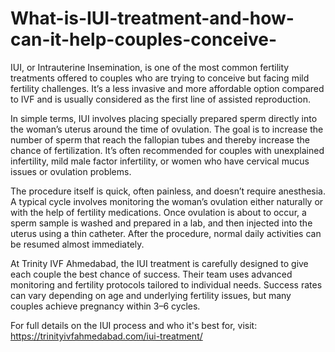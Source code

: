 # What-is-IUI-treatment-and-how-can-it-help-couples-conceive-

IUI, or Intrauterine Insemination, is one of the most common fertility treatments offered to couples who are trying to conceive but facing mild fertility challenges. It’s a less invasive and more affordable option compared to IVF and is usually considered as the first line of assisted reproduction.

In simple terms, IUI involves placing specially prepared sperm directly into the woman’s uterus around the time of ovulation. The goal is to increase the number of sperm that reach the fallopian tubes and thereby increase the chance of fertilization. It’s often recommended for couples with unexplained infertility, mild male factor infertility, or women who have cervical mucus issues or ovulation problems.

The procedure itself is quick, often painless, and doesn’t require anesthesia. A typical cycle involves monitoring the woman’s ovulation either naturally or with the help of fertility medications. Once ovulation is about to occur, a sperm sample is washed and prepared in a lab, and then injected into the uterus using a thin catheter. After the procedure, normal daily activities can be resumed almost immediately.

At Trinity IVF Ahmedabad, the IUI treatment is carefully designed to give each couple the best chance of success. Their team uses advanced monitoring and fertility protocols tailored to individual needs. Success rates can vary depending on age and underlying fertility issues, but many couples achieve pregnancy within 3–6 cycles.

For full details on the IUI process and who it's best for, visit:
https://trinityivfahmedabad.com/iui-treatment/
